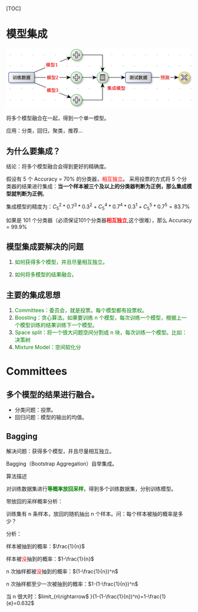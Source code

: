 [TOC]

# 模型集成

![](images/20201103105530.jpg)

将多个模型融合在一起，得到一个单一模型。

应用：分类，回归，聚类，推荐...



## 为什么要集成？

结论：将多个模型融合会得到更好的精确度。

假设有 5 个 Accuracy = 70% 的分类器，<font color=red>相互独立</font>。 采用投票的方式将 5 个分类器的结果进行集成：**当一个样本被三个及以上的分类器判断为正例，那么集成模型就判断为正例**。

集成模型的精度为：$C_5^2*0.7^3*0.3^2+C_5^4*0.7^4*0.3^1+C_5^5*0.7^5=83.7\%$



如果是 101 个分类器（必须保证101个分类器<font color=red>**相互独立**</font>,这个很难），那么 Accuracy = 99.9%



## 模型集成要解决的问题

1. <font color=green>如何获得多个模型，并且尽量相互独立。</font>

2. <font color=green>如何将多模型的结果融合。</font>

   

## 主要的集成思想

1. <font color=green>Committees：委员会，就是投票。每个模型都有投票权。</font>
2. <font color=green>Boosting：贪心算法。如果要训练 n 个模型，每次训练一个模型，根据上一个模型训练的结果训练下一个模型。</font>
3. <font color=green>Space split：将一个很大问题空间分割成 n 块，每次训练一个模型。比如：决策树</font>
4. <font color=green>Mixture Model：空间软化分</font>



# Committees



## 多个模型的结果进行融合。

- 分类问题：投票。
- 回归问题：模型的输出的均值。

## Bagging

解决问题：获得多个模型，并且尽量相互独立。

Bagging（Bootstrap Aggregation）自举集成。



算法描述

对训练数据集进行<font color=green>**等概率放回采样**</font>，得到多个训练数据集，分别训练模型。



带放回的采样概率分析：

训练集有 n 条样本，放回的随机抽出 n 个样本。问：每个样本被抽的概率是多少？

分析：

样本被抽到的概率：$\frac{1}{n}$

样本被<font color=red >没</font>抽到的概率：$1-\frac{1}{n}$

n 次抽样都被<font color=red >没</font>抽到的概率：$(1-\frac{1}{n})^n$

n 次抽样都至少一次被抽到的概率：$1-(1-\frac{1}{n})^n$



当 n 很大时：$limit_{n\rightarrow$ }{1-(1-\frac{1}{n})^n}=1-\frac{1}{e}=0.632$

